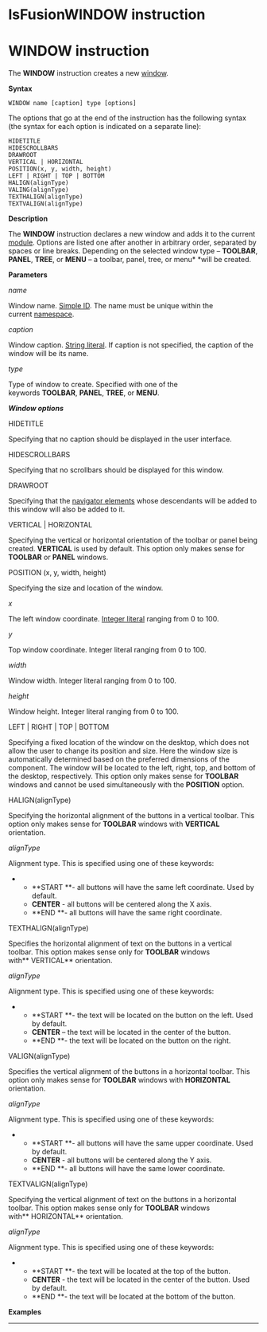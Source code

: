 # lsFusionWINDOW instruction

# WINDOW instruction

The **WINDOW** instruction creates a new [window](lsFusionNavigator_design.md).

**Syntax**

    WINDOW name [caption] type [options]

The options that go at the end of the instruction has the following syntax (the syntax for each option is indicated on a separate line):

    HIDETITLE 
    HIDESCROLLBARS 
    DRAWROOT 
    VERTICAL | HORIZONTAL
    POSITION(x, y, width, height)
    LEFT | RIGHT | TOP | BOTTOM
    HALIGN(alignType)
    VALING(alignType) 
    TEXTHALIGN(alignType)
    TEXTVALIGN(alignType)

**Description**

The **WINDOW** instruction declares a new window and adds it to the current [module](lsFusionModules.md). Options are listed one after another in arbitrary order, separated by spaces or line breaks. Depending on the selected window type – **TOOLBAR**, **PANEL**, **TREE**, or **MENU** – a toolbar, panel, tree, or menu* *will be created.

**Parameters**

*name*

Window name. [Simple ID](IDs_1573053.html#IDs-id). The name must be unique within the current [namespace](Naming_35521066.html#Naming-namespace).

*caption*

Window caption. [String literal](Literals_35521071.html#Literals-strliteral). If caption is not specified, the caption of the window will be its name.  

*type*

Type of window to create. Specified with one of the keywords **TOOLBAR**, **PANEL**, **TREE**, or **MENU**.

***Window options***

HIDETITLE

Specifying that no caption should be displayed in the user interface.

HIDESCROLLBARS

Specifying that no scrollbars should be displayed for this window.

DRAWROOT

Specifying that the [navigator elements](lsFusionNavigator.md) whose descendants will be added to this window will also be added to it.

VERTICAL | HORIZONTAL

Specifying the vertical or horizontal orientation of the toolbar or panel being created. **VERTICAL** is used by default. This option only makes sense for **TOOLBAR** or **PANEL** windows.

POSITION (x, y, width, height)

Specifying the size and location of the window. 

*x*

The left window coordinate. [Integer literal](Literals_35521071.html#Literals-intliteral) ranging from 0 to 100.

*y*

Top window coordinate. Integer literal ranging from 0 to 100.

*width*

Window width. Integer literal ranging from 0 to 100.

*height*

Window height. Integer literal ranging from 0 to 100.

LEFT | RIGHT | TOP | BOTTOM

Specifying a fixed location of the window on the desktop, which does not allow the user to change its position and size. Here the window size is automatically determined based on the preferred dimensions of the component. The window will be located to the left, right, top, and bottom of the desktop, respectively. This option only makes sense for **TOOLBAR** windows and cannot be used simultaneously with the **POSITION** option.

HALIGN(alignType)

Specifying the horizontal alignment of the buttons in a vertical toolbar. This option only makes sense for **TOOLBAR** windows with **VERTICAL** orientation.

*alignType*

Alignment type. This is specified using one of these keywords:

-   -   **START **- all buttons will have the same left coordinate. Used by default.
    -   **CENTER** - all buttons will be centered along the X axis.
    -   **END **- all buttons will have the same right coordinate.

TEXTHALIGN(alignType)

Specifies the horizontal alignment of text on the buttons in a vertical toolbar. This option makes sense only for **TOOLBAR** windows with** VERTICAL** orientation. 

*alignType*

Alignment type. This is specified using one of these keywords:

-   -   **START **- the text will be located on the button on the left. Used by default.
    -   **CENTER** – the text will be located in the center of the button.
    -   **END **- the text will be located on the button on the right.

VALIGN(alignType)

Specifies the vertical alignment of the buttons in a horizontal toolbar. This option only makes sense for **TOOLBAR** windows with **HORIZONTAL** orientation. 

*alignType*

Alignment type. This is specified using one of these keywords:

-   -   **START **- all buttons will have the same upper coordinate. Used by default.
    -   **CENTER** - all buttons will be centered along the Y axis.
    -   **END **- all buttons will have the same lower coordinate.

TEXTVALIGN(alignType)

Specifying the vertical alignment of text on the buttons in a horizontal toolbar. This option makes sense only for **TOOLBAR** windows with** HORIZONTAL** orientation. 

*alignType*

Alignment type. This is specified using one of these keywords:

-   -   **START **- the text will be located at the top of the button.
    -   **CENTER** - the text will be located in the center of the button. Used by default.
    -   **END **- the text will be located at the bottom of the button.  
          

**Examples**

********



  
